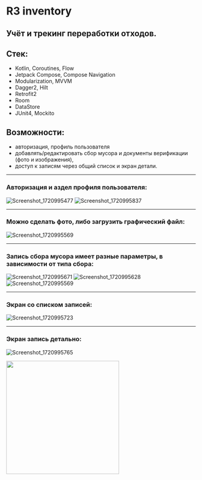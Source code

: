 # R3 inventory
## Учёт и трекинг переработки отходов.

## Стек:
- Kotlin, Coroutines, Flow
- Jetpack Compose, Compose Navigation
- Modularization, MVVM
- Dagger2, Hilt
- Retrofit2
- Room
- DataStore
- JUnit4, Mockito

## Возможности:
- авторизация, профиль пользователя
- добавлять/редактировать сбор мусора и документы верификации (фото и изображения),
- доступ к записям через общий список и экран детали.

____
### Авторизация и аздел профиля пользователя:
![Screenshot_1720995477](https://github.com/user-attachments/assets/8d9b213f-9e2a-4a00-b7a9-3d519b00f3df)
![Screenshot_1720995837](https://github.com/user-attachments/assets/8ba6d62e-9a7a-4e38-84fb-278090c94dba)

____
### Можно сделать фото, либо загрузить графический файл:
![Screenshot_1720995569](https://github.com/user-attachments/assets/91891cca-26fa-4b9e-8938-6fdf18bbc268)

____
### Запись сбора мусора имеет разные параметры, в зависимости от типа сбора:
![Screenshot_1720995671](https://github.com/user-attachments/assets/d7283bd1-2fa4-4d81-9696-2a61c2a2ff25)
![Screenshot_1720995628](https://github.com/user-attachments/assets/e9df1c92-e269-4b28-a336-2f8ea2eaa67f)
![Screenshot_1720995569](https://github.com/user-attachments/assets/d5b16ec7-b4a5-4d80-911d-0909a4e538e1)

____
### Экран со списком записей:
![Screenshot_1720995723](https://github.com/user-attachments/assets/63ead953-4193-4d59-88db-a8e3193c63a8)

____
### Экран запись детально:
![Screenshot_1720995765](https://github.com/user-attachments/assets/8294f373-bcef-44cc-a12a-ef06e881fb60)

<img src="https://user-images.githubusercontent.com/71641200/212624036-65b2717c-8dc2-45be-b804-d0fd9d9ee10b.png" width="300">
